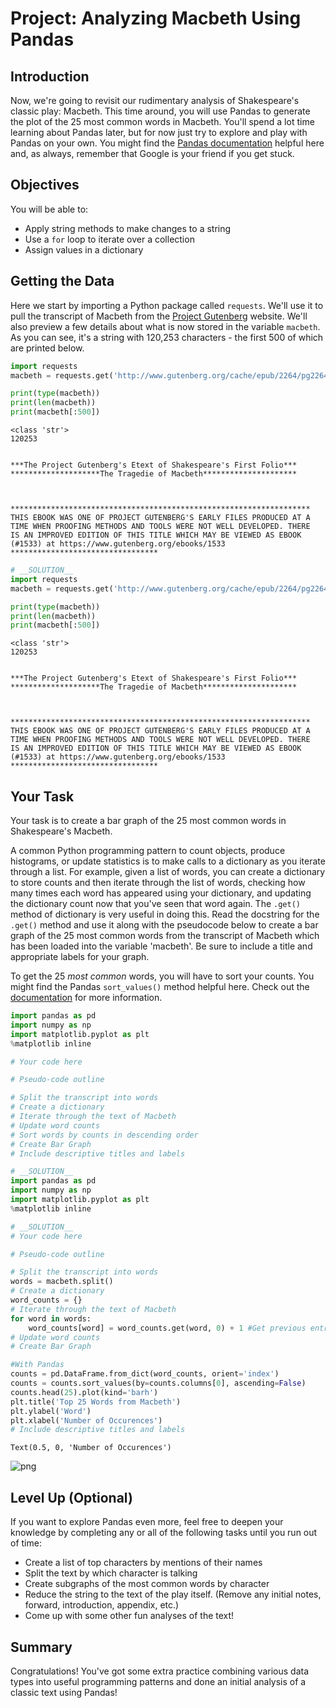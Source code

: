 # Project: Analyzing Macbeth Using Pandas

## Introduction
Now, we're going to revisit our rudimentary analysis of Shakespeare's classic play: Macbeth. This time around, you will use Pandas to generate the plot of the 25 most common words in Macbeth. You'll spend a lot time learning about Pandas later, but for now just try to explore and play with Pandas on your own. You might find the [Pandas documentation](https://pandas.pydata.org/pandas-docs/stable/) helpful here and, as always, remember that Google is your friend if you get stuck.  

## Objectives  
You will be able to:
- Apply string methods to make changes to a string  
- Use a `for` loop to iterate over a collection  
- Assign values in a dictionary  

## Getting the Data
Here we start by importing a Python package called `requests`. We'll use it to pull the transcript of Macbeth from the [Project Gutenberg](https://www.gutenberg.org/) website. We'll also preview a few details about what is now stored in the variable `macbeth`. As you can see, it's a string with 120,253 characters - the first 500 of which are printed below. 


```python
import requests
macbeth = requests.get('http://www.gutenberg.org/cache/epub/2264/pg2264.txt').text

print(type(macbeth))
print(len(macbeth))
print(macbeth[:500])
```

    <class 'str'>
    120253
    ﻿
    
    ***The Project Gutenberg's Etext of Shakespeare's First Folio***
    ********************The Tragedie of Macbeth*********************
    
    
    
    *******************************************************************
    THIS EBOOK WAS ONE OF PROJECT GUTENBERG'S EARLY FILES PRODUCED AT A
    TIME WHEN PROOFING METHODS AND TOOLS WERE NOT WELL DEVELOPED. THERE
    IS AN IMPROVED EDITION OF THIS TITLE WHICH MAY BE VIEWED AS EBOOK
    (#1533) at https://www.gutenberg.org/ebooks/1533
    *********************************



```python
# __SOLUTION__ 
import requests
macbeth = requests.get('http://www.gutenberg.org/cache/epub/2264/pg2264.txt').text

print(type(macbeth))
print(len(macbeth))
print(macbeth[:500])
```

    <class 'str'>
    120253
    ﻿
    
    ***The Project Gutenberg's Etext of Shakespeare's First Folio***
    ********************The Tragedie of Macbeth*********************
    
    
    
    *******************************************************************
    THIS EBOOK WAS ONE OF PROJECT GUTENBERG'S EARLY FILES PRODUCED AT A
    TIME WHEN PROOFING METHODS AND TOOLS WERE NOT WELL DEVELOPED. THERE
    IS AN IMPROVED EDITION OF THIS TITLE WHICH MAY BE VIEWED AS EBOOK
    (#1533) at https://www.gutenberg.org/ebooks/1533
    *********************************


## Your Task

Your task is to create a bar graph of the 25 most common words in Shakespeare's Macbeth.  


A common Python programming pattern to count objects, produce histograms, or update statistics is to make calls to a dictionary as you iterate through a list. For example, given a list of words, you can create a dictionary to store counts and then iterate through the list of words, checking how many times each word has appeared using your dictionary, and updating the dictionary count now that you've seen that word again. The `.get()` method of dictionary is very useful in doing this. Read the docstring for the `.get()` method and use it along with the pseudocode below to create a bar graph of the 25 most common words from the transcript of Macbeth which has been loaded into the variable 'macbeth'. Be sure to include a title and appropriate labels for your graph.

To get the 25 *most common* words, you will have to sort your counts. You might find the Pandas `sort_values()` method helpful here. Check out the [documentation](https://pandas.pydata.org/pandas-docs/stable/reference/api/pandas.DataFrame.sort_values.html) for more information.


```python
import pandas as pd
import numpy as np
import matplotlib.pyplot as plt
%matplotlib inline

# Your code here

# Pseudo-code outline

# Split the transcript into words
# Create a dictionary
# Iterate through the text of Macbeth
# Update word counts
# Sort words by counts in descending order
# Create Bar Graph
# Include descriptive titles and labels
```


```python
# __SOLUTION__ 
import pandas as pd
import numpy as np
import matplotlib.pyplot as plt
%matplotlib inline
```


```python
# __SOLUTION__ 
# Your code here

# Pseudo-code outline

# Split the transcript into words
words = macbeth.split()
# Create a dictionary
word_counts = {}
# Iterate through the text of Macbeth
for word in words:
    word_counts[word] = word_counts.get(word, 0) + 1 #Get previous entry, update by 1
# Update word counts
# Create Bar Graph

#With Pandas
counts = pd.DataFrame.from_dict(word_counts, orient='index')
counts = counts.sort_values(by=counts.columns[0], ascending=False)
counts.head(25).plot(kind='barh')
plt.title('Top 25 Words from Macbeth')
plt.ylabel('Word')
plt.xlabel('Number of Occurences')
# Include descriptive titles and labels
```




    Text(0.5, 0, 'Number of Occurences')




    
![png](index_files/index_6_1.png)
    


## Level Up (Optional)
If you want to explore Pandas even more, feel free to deepen your knowledge by completing any or all of the following tasks until you run out of time:
* Create a list of top characters by mentions of their names 
* Split the text by which character is talking
* Create subgraphs of the most common words by character
* Reduce the string to the text of the play itself. (Remove any initial notes, forward, introduction, appendix, etc.)
* Come up with some other fun analyses of the text!

## Summary
Congratulations! You've got some extra practice combining various data types into useful programming patterns and done an initial analysis of a classic text using Pandas!
